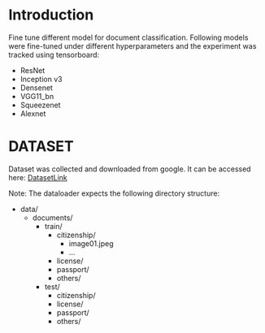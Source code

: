 # Introduction
Fine tune different model for document classification.
Following models were fine-tuned under different hyperparameters and the experiment was tracked using tensorboard:
* ResNet
* Inception v3
* Densenet
* VGG11_bn
* Squeezenet
* Alexnet


# DATASET
Dataset was collected and downloaded from google.
It can be accessed here: <a href = "https://drive.google.com/drive/folders/1MawKiWPK_0ZAaHWZbgQMsOc23id6n2UF?usp=sharing">DatasetLink </a>


Note: The dataloader expects the following directory structure:
- data/
  - documents/
    - train/
      - citizenship/
        - image01.jpeg
        - ...
      - license/
      - passport/
      - others/
    - test/
      - citizenship/
      - license/
      - passport/
      - others/



